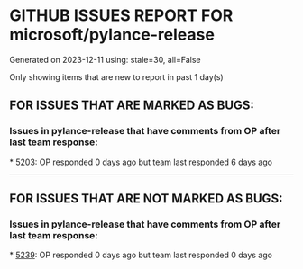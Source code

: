 
# GITHUB ISSUES REPORT FOR microsoft/pylance-release


Generated on 2023-12-11 using: stale=30, all=False


Only showing items that are new to report in past 1 day(s)


## FOR ISSUES THAT ARE MARKED AS BUGS:


### Issues in pylance-release that have comments from OP after last team response:


\* [5203](https://github.com/microsoft/pylance-release/issues/5203 "Pytest fixtures and tests do not have autocompletion for types"): OP responded 0 days ago but team last responded 6 days ago

---

## FOR ISSUES THAT ARE NOT MARKED AS BUGS:


### Issues in pylance-release that have comments from OP after last team response:


\* [5239](https://github.com/microsoft/pylance-release/issues/5239 "Lambda input type is not inferred via an overridden operator"): OP responded 0 days ago but team last responded 0 days ago
